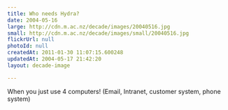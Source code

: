 ```yaml
---
title: Who needs Hydra?
date: 2004-05-16
large: http://cdn.m.ac.nz/decade/images/20040516.jpg
small: http://cdn.m.ac.nz/decade/images/small/20040516.jpg
flickrUrl: null
photoId: null
createdAt: 2011-01-30 11:07:15.600248
updatedAt: 2004-05-17 21:42:20
layout: decade-image

---
```

When you just use 4 computers! (Email, Intranet, customer system, phone system)
